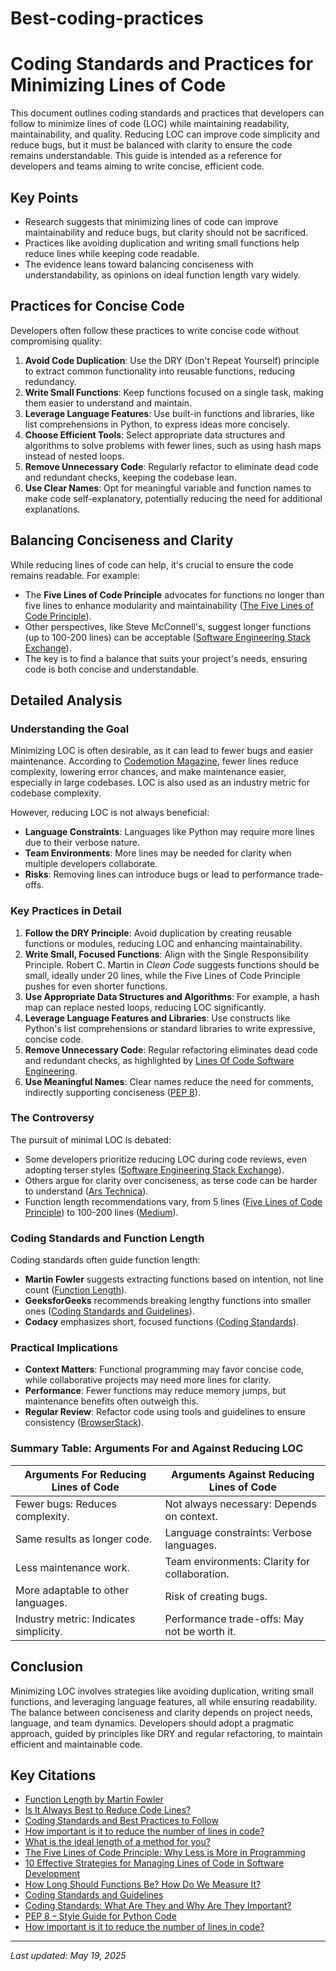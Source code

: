 # Best-coding-practices
# Coding Standards and Practices for Minimizing Lines of Code

This document outlines coding standards and practices that developers can follow to minimize lines of code (LOC) while maintaining readability, maintainability, and quality. Reducing LOC can improve code simplicity and reduce bugs, but it must be balanced with clarity to ensure the code remains understandable. This guide is intended as a reference for developers and teams aiming to write concise, efficient code.

## Key Points
- Research suggests that minimizing lines of code can improve maintainability and reduce bugs, but clarity should not be sacrificed.
- Practices like avoiding duplication and writing small functions help reduce lines while keeping code readable.
- The evidence leans toward balancing conciseness with understandability, as opinions on ideal function length vary widely.

## Practices for Concise Code
Developers often follow these practices to write concise code without compromising quality:

1. **Avoid Code Duplication**: Use the DRY (Don't Repeat Yourself) principle to extract common functionality into reusable functions, reducing redundancy.
2. **Write Small Functions**: Keep functions focused on a single task, making them easier to understand and maintain.
3. **Leverage Language Features**: Use built-in functions and libraries, like list comprehensions in Python, to express ideas more concisely.
4. **Choose Efficient Tools**: Select appropriate data structures and algorithms to solve problems with fewer lines, such as using hash maps instead of nested loops.
5. **Remove Unnecessary Code**: Regularly refactor to eliminate dead code and redundant checks, keeping the codebase lean.
6. **Use Clear Names**: Opt for meaningful variable and function names to make code self-explanatory, potentially reducing the need for additional explanations.

## Balancing Conciseness and Clarity
While reducing lines of code can help, it's crucial to ensure the code remains readable. For example:
- The **Five Lines of Code Principle** advocates for functions no longer than five lines to enhance modularity and maintainability ([The Five Lines of Code Principle](https://dev.to/kanani_nirav/the-five-lines-of-code-principle-why-less-is-more-in-programming-31j6)).
- Other perspectives, like Steve McConnell's, suggest longer functions (up to 100-200 lines) can be acceptable ([Software Engineering Stack Exchange](https://softwareengineering.stackexchange.com/questions/133404/what-is-the-ideal-length-of-a-method-for-you)).
- The key is to find a balance that suits your project's needs, ensuring code is both concise and understandable.

## Detailed Analysis
### Understanding the Goal
Minimizing LOC is often desirable, as it can lead to fewer bugs and easier maintenance. According to [Codemotion Magazine](https://www.codemotion.com/magazine/backend/is-it-always-best-to-reduce-code-lines/), fewer lines reduce complexity, lowering error chances, and make maintenance easier, especially in large codebases. LOC is also used as an industry metric for codebase complexity.

However, reducing LOC is not always beneficial:
- **Language Constraints**: Languages like Python may require more lines due to their verbose nature.
- **Team Environments**: More lines may be needed for clarity when multiple developers collaborate.
- **Risks**: Removing lines can introduce bugs or lead to performance trade-offs.

### Key Practices in Detail
1. **Follow the DRY Principle**: Avoid duplication by creating reusable functions or modules, reducing LOC and enhancing maintainability.
2. **Write Small, Focused Functions**: Align with the Single Responsibility Principle. Robert C. Martin in *Clean Code* suggests functions should be small, ideally under 20 lines, while the Five Lines of Code Principle pushes for even shorter functions.
3. **Use Appropriate Data Structures and Algorithms**: For example, a hash map can replace nested loops, reducing LOC significantly.
4. **Leverage Language Features and Libraries**: Use constructs like Python's list comprehensions or standard libraries to write expressive, concise code.
5. **Remove Unnecessary Code**: Regular refactoring eliminates dead code and redundant checks, as highlighted by [Lines Of Code Software Engineering](https://locse.com/10-effective-strategies-for-managing-lines-of-code-in-software-development/).
6. **Use Meaningful Names**: Clear names reduce the need for comments, indirectly supporting conciseness ([PEP 8](https://peps.python.org/pep-0008/)).

### The Controversy
The pursuit of minimal LOC is debated:
- Some developers prioritize reducing LOC during code reviews, even adopting terser styles ([Software Engineering Stack Exchange](https://softwareengineering.stackexchange.com/questions/185925/how-important-is-it-to-reduce-the-number-of-lines-in-code)).
- Others argue for clarity over conciseness, as terse code can be harder to understand ([Ars Technica](https://arstechnica.com/information-technology/2013/04/how-important-is-it-to-reduce-the-number-of-lines-in-code/)).
- Function length recommendations vary, from 5 lines ([Five Lines of Code Principle](https://dev.to/kanani_nirav/the-five-lines-of-code-principle-why-less-is-more-in-programming-31j6)) to 100-200 lines ([Medium](https://medium.com/swlh/how-long-should-functions-be-how-do-we-measure-it-cccbdcd8374c)).

### Coding Standards and Function Length
Coding standards often guide function length:
- **Martin Fowler** suggests extracting functions based on intention, not line count ([Function Length](https://martinfowler.com/bliki/FunctionLength.html)).
- **GeeksforGeeks** recommends breaking lengthy functions into smaller ones ([Coding Standards and Guidelines](https://www.geeksforgeeks.org/coding-standards-and-guidelines/)).
- **Codacy** emphasizes short, focused functions ([Coding Standards](https://blog.codacy.com/coding-standards)).

### Practical Implications
- **Context Matters**: Functional programming may favor concise code, while collaborative projects may need more lines for clarity.
- **Performance**: Fewer functions may reduce memory jumps, but maintenance benefits often outweigh this.
- **Regular Review**: Refactor code using tools and guidelines to ensure consistency ([BrowserStack](https://www.browserstack.com/guide/coding-standards-best-practices)).

### Summary Table: Arguments For and Against Reducing LOC
| **Arguments For Reducing Lines of Code** | **Arguments Against Reducing Lines of Code** |
|------------------------------------------|---------------------------------------------|
| Fewer bugs: Reduces complexity.          | Not always necessary: Depends on context.   |
| Same results as longer code.             | Language constraints: Verbose languages.    |
| Less maintenance work.                   | Team environments: Clarity for collaboration.|
| More adaptable to other languages.       | Risk of creating bugs.                     |
| Industry metric: Indicates simplicity.   | Performance trade-offs: May not be worth it.|

## Conclusion
Minimizing LOC involves strategies like avoiding duplication, writing small functions, and leveraging language features, all while ensuring readability. The balance between conciseness and clarity depends on project needs, language, and team dynamics. Developers should adopt a pragmatic approach, guided by principles like DRY and regular refactoring, to maintain efficient and maintainable code.

## Key Citations
- [Function Length by Martin Fowler](https://martinfowler.com/bliki/FunctionLength.html)
- [Is It Always Best to Reduce Code Lines?](https://www.codemotion.com/magazine/backend/is-it-always-best-to-reduce-code-lines/)
- [Coding Standards and Best Practices to Follow](https://www.browserstack.com/guide/coding-standards-best-practices)
- [How important is it to reduce the number of lines in code?](https://softwareengineering.stackexchange.com/questions/185925/how-important-is-it-to-reduce-the-number-of-lines-in-code)
- [What is the ideal length of a method for you?](https://softwareengineering.stackexchange.com/questions/133404/what-is-the-ideal-length-of-a-method-for-you)
- [The Five Lines of Code Principle: Why Less is More in Programming](https://dev.to/kanani_nirav/the-five-lines-of-code-%20principle-why-less-is-more-in-programming-31j6)
- [10 Effective Strategies for Managing Lines of Code in Software Development](https://locse.com/10-effective-strategies-for-managing-lines-of-code-in-software-development/)
- [How Long Should Functions Be? How Do We Measure It?](https://medium.com/swlh/how-long-should-functions-be-how-do-we-measure-it-cccbdcd8374c)
- [Coding Standards and Guidelines](https://www.geeksforgeeks.org/coding-standards-and-guidelines/)
- [Coding Standards: What Are They and Why Are They Important?](https://blog.codacy.com/coding-standards)
- [PEP 8 – Style Guide for Python Code](https://peps.python.org/pep-0008/)
- [How important is it to reduce the number of lines in code?](https://arstechnica.com/information-technology/2013/04/how-important-is-it-to-reduce-the-number-of-lines-in-code/)

---

*Last updated: May 19, 2025*
